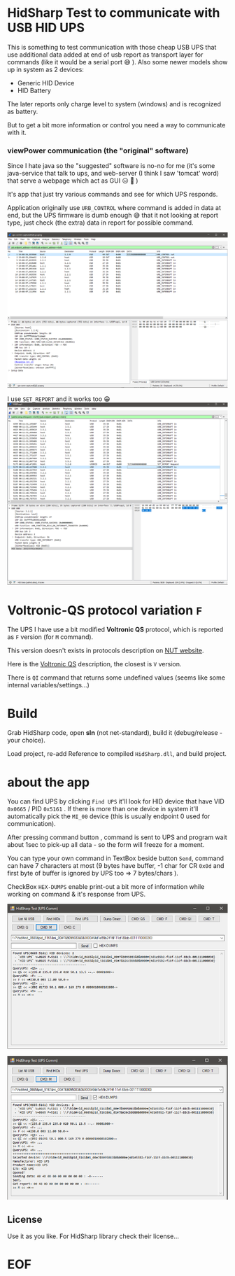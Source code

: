 # HidSharp Test to communicate with USB HID UPS
This is something to test communication with those cheap USB UPS that use additional data added at end of usb report as transport layer for commands (like it would be a serial port :sweat_smile: ). 
Also some newer models show up in system as 2 devices: 

- Generic HID Device
- HID Battery

The later reports only charge level to system (windows) and is recognized as battery.


But to get a bit more information or control you need a way to communicate with it. 

### viewPower communication (the "original" software)
Since I hate java so the "suggested" software is no-no for me (it's some java-service that talk to ups, and web-server (I think I saw 'tomcat' word) that serve a webpage which act as GUI :expressionless: :vomiting_face: )

It's app that just try various commands and see for which UPS responds.

Application originally use ```URB_CONTROL``` where command is added in data at end, but the UPS firmware is dumb enough :sweat_smile: that it not looking at report type, just check (the extra) data in report for possible command.

![original captured communication](images/HIDUPScomm-cap.png)


I use ```SET_REPORT``` and it works too :grin: 
![my way](images/HIDUPSappWirS.png)


# Voltronic-QS protocol variation ```F```
The UPS I have use a bit modified **Voltronic QS** protocol, which is reported as ```F``` version (for ```M``` command). 

This version doesn't exists in protocols description on [NUT website](https://networkupstools.org/). 

Here is the [Voltronic QS](https://networkupstools.org/protocols/voltronic-qs.html#V-protocol-queries) description, the closest is ```V``` version.

There is ```QI``` command that returns some undefined values (seems like some internal variables/settings...)


# Build
Grab HidSharp code, open **sln** (not net-standard), build it (debug/release - your choice). 

Load project, re-add Reference to compiled ```HidSharp.dll```, and build project.

# about the app
You can find UPS by clicking ```Find UPS``` it'll look for HID device that have VID ```0x0665``` / PID ```0x5161``` . If there is more than one device in system it'll automatically pick the ```MI_00``` device (this is usually endpoint 0 used for communication).

After pressing command button , command is sent to UPS and program wait about 1sec to pick-up all data - so the form will freeze for a moment.

You can type your own command in TextBox beside button ```Send```, command can have 7 characters at most (9 bytes have buffer, -1 char for CR ```0x0d``` and first byte of buffer is ignored by UPS too => 7 bytes/chars ).

CheckBox ```HEX-DUMPS``` enable print-out a bit more of information while working on command & it's response from UPS.


![app-screenshot-1](images/HIDUPSapp1.png)

![app-screenshot-2](images/HIDUPSapp2.png)


## License
Use it as you like. For HidSharp library check their license...

# EOF